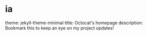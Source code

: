 # ia
theme: jekyll-theme-minimal
title: Octocat's homepage
description: Bookmark this to keep an eye on my project updates!
